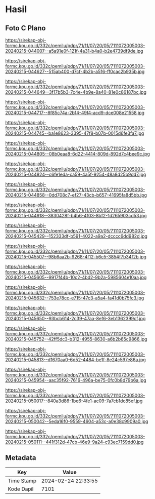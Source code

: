 # Hasil

## Foto C Plano

https://sirekap-obj-formc.kpu.go.id/332c/pemilu/pdpr/71/11/07/20/05/7111072005003-20240215-044007--a5a91e0f-121f-4a31-b4a0-b2e4739df9de.jpg

https://sirekap-obj-formc.kpu.go.id/332c/pemilu/pdpr/71/11/07/20/05/7111072005003-20240215-044627--515ab400-d7cf-4b2b-a516-ff0cac2b935b.jpg

https://sirekap-obj-formc.kpu.go.id/332c/pemilu/pdpr/71/11/07/20/05/7111072005003-20240215-044649--3f17b5b3-7c4e-4b9e-8a40-81e0c86187bc.jpg

https://sirekap-obj-formc.kpu.go.id/332c/pemilu/pdpr/71/11/07/20/05/7111072005003-20240215-044717--8f85c74a-2b14-49f4-acd9-dce008e21558.jpg

https://sirekap-obj-formc.kpu.go.id/332c/pemilu/pdpr/71/11/07/20/05/7111072005003-20240215-044745--ba1e8623-3395-47f8-b07b-0015d6fe3fa7.jpg

https://sirekap-obj-formc.kpu.go.id/332c/pemilu/pdpr/71/11/07/20/05/7111072005003-20240215-044805--08b0eaa8-6d22-4414-809d-892d7c4bee9c.jpg

https://sirekap-obj-formc.kpu.go.id/332c/pemilu/pdpr/71/11/07/20/05/7111072005003-20240215-044824--c6fe1eda-ca59-4a5f-9254-48a8d25b9dd7.jpg

https://sirekap-obj-formc.kpu.go.id/332c/pemilu/pdpr/71/11/07/20/05/7111072005003-20240215-044858--0dd708c7-ef27-43cb-b657-41695fa8d5bb.jpg

https://sirekap-obj-formc.kpu.go.id/332c/pemilu/pdpr/71/11/07/20/05/7111072005003-20240215-044918--3830428f-b4b6-4f03-8bf2-1d265903cd53.jpg

https://sirekap-obj-formc.kpu.go.id/332c/pemilu/pdpr/71/11/07/20/05/7111072005003-20240215-045429--152333df-b591-4022-a9a2-dcccc6dd982d.jpg

https://sirekap-obj-formc.kpu.go.id/332c/pemilu/pdpr/71/11/07/20/05/7111072005003-20240215-045507--98b6aa2b-9268-4f12-b6c5-3854f7b34f2b.jpg

https://sirekap-obj-formc.kpu.go.id/332c/pemilu/pdpr/71/11/07/20/05/7111072005003-20240215-045605--9917f44b-10c2-4bd2-9b2a-5985604e10aa.jpg

https://sirekap-obj-formc.kpu.go.id/332c/pemilu/pdpr/71/11/07/20/05/7111072005003-20240215-045632--753e78cc-e715-47c3-a5a4-fa41d0b75fc3.jpg

https://sirekap-obj-formc.kpu.go.id/332c/pemilu/pdpr/71/11/07/20/05/7111072005003-20240215-045650--93bcb614-2c39-47aa-8ef6-3eb1362399cf.jpg

https://sirekap-obj-formc.kpu.go.id/332c/pemilu/pdpr/71/11/07/20/05/7111072005003-20240215-045752--42ff5dc3-b312-4955-8630-a6b2b65c9866.jpg

https://sirekap-obj-formc.kpu.go.id/332c/pemilu/pdpr/71/11/07/20/05/7111072005003-20240215-045813--d1670aa0-6d52-4484-be1f-8e24c597e86a.jpg

https://sirekap-obj-formc.kpu.go.id/332c/pemilu/pdpr/71/11/07/20/05/7111072005003-20240215-045954--aac35f92-7616-496a-be75-0fc0b8d79b6a.jpg

https://sirekap-obj-formc.kpu.go.id/332c/pemilu/pdpr/71/11/07/20/05/7111072005003-20240215-050017--840a3d86-1be6-4fe1-ac09-7a7cb1dc85ef.jpg

https://sirekap-obj-formc.kpu.go.id/332c/pemilu/pdpr/71/11/07/20/05/7111072005003-20240215-050042--5eda16f0-9559-4604-a53c-a0e38c9909a0.jpg

https://sirekap-obj-formc.kpu.go.id/332c/pemilu/pdpr/71/11/07/20/05/7111072005003-20240215-050111--441f312d-47cb-46e9-9a24-c93ec7159dd0.jpg


## Metadata

| Key        | Value               |
| ---------- | ------------------- |
| Time Stamp | 2024-02-24 22:33:55 |
| Kode Dapil | 7101                |



